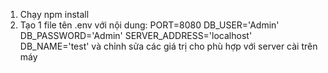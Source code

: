 1. Chạy npm install
2. Tạo 1 file tên .env với nội dung:
    PORT=8080
    DB_USER='Admin'
    DB_PASSWORD='Admin'
    SERVER_ADDRESS='localhost'
    DB_NAME='test'
và chỉnh sửa các giá trị cho phù hợp với server cài trên máy
